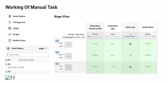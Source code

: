 **Working Of Manual Task**

![1.0](https://raw.githubusercontent.com/Shashwatsingh22/Dynamically-Firwall-Update/trigger/Demo/1.0.PNG)
![1.1](https://raw.githubusercontent.com/Shashwatsingh22/Dynamically-Firwall-Update/trigger/Demo/1.1.PNG)